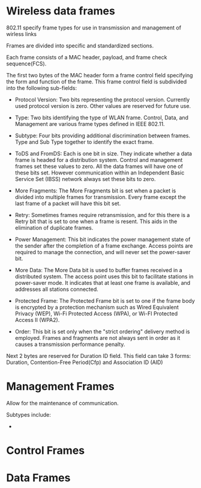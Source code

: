 # Wireless data frames

802.11 specify frame types for use in transmission and management of wirless links

Frames are divided into specific and standardized sections.

Each frame consists of a MAC header, payload, and frame check sequence(FCS).

The first two bytes of the MAC header form a frame control field specifying the form and function of the frame. This frame control field is subdivided into the following sub-fields:

* Protocol Version: Two bits representing the protocol version. Currently used protocol version is zero. Other values are reserved for future use.

* Type: Two bits identifying the type of WLAN frame. Control, Data, and Management are various frame types defined in IEEE 802.11.

* Subtype: Four bits providing additional discrimination between frames. Type and Sub Type together to identify the exact frame.

* ToDS and FromDS: Each is one bit in size. They indicate whether a data frame is headed for a distribution system. Control and management frames set these values to zero. All the data frames will have one of these bits set. However communication within an Independent Basic Service Set (IBSS) network always set these bits to zero.

* More Fragments: The More Fragments bit is set when a packet is divided into multiple frames for transmission. Every frame except the last frame of a packet will have this bit set.

* Retry: Sometimes frames require retransmission, and for this there is a Retry bit that is set to one when a frame is resent. This aids in the elimination of duplicate frames.

* Power Management: This bit indicates the power management state of the sender after the completion of a frame exchange. Access points are required to manage the connection, and will never set the power-saver bit.

* More Data: The More Data bit is used to buffer frames received in a distributed system. The access point uses this bit to facilitate stations in power-saver mode. It indicates that at least one frame is available, and addresses all stations connected.

* Protected Frame: The Protected Frame bit is set to one if the frame body is encrypted by a protection mechanism such as Wired Equivalent Privacy (WEP), Wi-Fi Protected Access (WPA), or Wi-FI Protected Access II (WPA2).

* Order: This bit is set only when the "strict ordering" delivery method is employed. Frames and fragments are not always sent in order as it causes a transmission performance penalty.


Next 2 bytes are reserved for Duration ID field. This field can take 3 forms: Duration, Contention-Free Period(Cfp) and Association ID (AID)

# Management Frames

Allow for the maintenance of communication.

Subtypes include:

*

# Control Frames

# Data Frames
